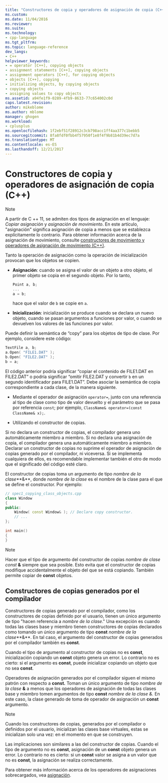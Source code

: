 ```yaml
---
title: "Constructores de copia y operadores de asignación de copia (C++) | Documentos de Microsoft"
ms.custom: 
ms.date: 11/04/2016
ms.reviewer: 
ms.suite: 
ms.technology:
- cpp-language
ms.tgt_pltfrm: 
ms.topic: language-reference
dev_langs:
- C++
helpviewer_keywords:
- = operator [C++], copying objects
- assignment statements [C++], copying objects
- assignment operators [C++], for copying objects
- objects [C++], copying
- initializing objects, by copying objects
- copying objects
- assigning values to copy objects
ms.assetid: a94fe1f9-0289-4fb9-8633-77c654002c0d
caps.latest.revision: 
author: mikeblome
ms.author: mblome
manager: ghogen
ms.workload:
- cplusplus
ms.openlocfilehash: 1f2ebf51f28912c3cb798acc1ff4aa377c1bebb5
ms.sourcegitcommit: 8fa8fdf0fbb4f57950f1e8f4f9b81b4d39ec7d7a
ms.translationtype: MT
ms.contentlocale: es-ES
ms.lasthandoff: 12/21/2017
---
```

# <a name="copy-constructors-and-copy-assignment-operators-c"></a>Constructores de copia y operadores de asignación de copia (C++)
> [!NOTE]
>  A partir de C ++ 11, se admiten dos tipos de asignación en el lenguaje: *Copiar asignación* y *asignación de movimiento*. En este artículo, "asignación" significa asignación de copia a menos que se establezca explícitamente lo contrario. Para obtener información acerca de la asignación de movimiento, consulte [constructores de movimiento y operadores de asignación de movimiento (C++)](http://msdn.microsoft.com/en-us/1442de5f-37a5-42a1-83a6-ec9cfe0414db).  
>   
>  Tanto la operación de asignación como la operación de inicialización provocan que los objetos se copien.  
  
-   **Asignación**: cuando se asigna el valor de un objeto a otro objeto, el primer objeto se copia en el segundo objeto. Por lo tanto,  
  
    ```cpp  
    Point a, b;  
    ...  
    a = b;  
    ```  
  
     hace que el valor de `b` se copie en `a`.  
  
-   **Inicialización**: inicialización se produce cuando se declara un nuevo objeto, cuando se pasan argumentos a funciones por valor, o cuando se devuelven los valores de las funciones por valor.  
  
 Puede definir la semántica de “copy” para los objetos de tipo de clase. Por ejemplo, considere este código:  
  
```cpp  
TextFile a, b;  
a.Open( "FILE1.DAT" );  
b.Open( "FILE2.DAT" );  
b = a;  
```  
  
 El código anterior podría significar “copiar el contenido de FILE1.DAT en FILE2.DAT” o podría significar “omitir FILE2.DAT y convertir `b` en un segundo identificador para FILE1.DAT”. Debe asociar la semántica de copia correspondiente a cada clase, de la manera siguiente.  
  
-   Mediante el operador de asignación `operator=`, junto con una referencia al tipo de clase como tipo de valor devuelto y el parámetro que se pasa por referencia `const`; por ejemplo, `ClassName& operator=(const ClassName& x);`.  
  
-   Utilizando el constructor de copias.   
  
 Si no declara un constructor de copias, el compilador genera uno automáticamente miembro a miembro.  Si no declara una asignación de copia, el compilador genera una automáticamente miembro a miembro. Declarar un constructor de copias no suprime el operador de asignación de copias generado por el compilador, ni viceversa. Si se implementa cualquiera de ellos, es recomendable implementar también el otro de modo que el significado del código esté claro.  
   
 El constructor de copias toma un argumento de tipo *nombre de la clase***&**, donde *nombre de la clase* es el nombre de la clase para el que se define el constructor. Por ejemplo:  
  
```cpp  
// spec1_copying_class_objects.cpp  
class Window  
{  
public:  
    Window( const Window& ); // Declare copy constructor.  
    // ...  
};  
  
int main()  
{  
}  
```  
  
> [!NOTE]
>  Hacer que el tipo de argumento del constructor de copias *nombre de clase const*  **&**  siempre que sea posible. Esto evita que el constructor de copias modifique accidentalmente el objeto del que se está copiando. También permite copiar de **const** objetos.  
  
## <a name="compiler-generated-copy-constructors"></a>Constructores de copias generados por el compilador  
 Constructores de copias generado por el compilador, como los constructores de copias definido por el usuario, tienen un único argumento de tipo "hacen referencia a *nombre de la clase*." Una excepción es cuando todas las clases base y miembro tienen constructores de copias declarados como tomando un único argumento de tipo **const** *nombre de la clase***&**. En tal caso, el argumento del constructor de copias generados por el compilador también es **const**.  
  
 Cuando el tipo de argumento al constructor de copias no es **const**, inicialización copiando un **const** objeto genera un error. Lo contrario no es cierto: si el argumento es **const**, puede inicializar copiando un objeto que no sea **const**.  
  
 Operadores de asignación generados por el compilador siguen el mismo patrón con respecto a **const.** Toman un único argumento de tipo *nombre de la clase*  **&**  a menos que los operadores de asignación de todas las clases base y miembro tomen argumentos de tipo **const** *nombre de la clase &.* En este caso, la clase generado de toma de operador de asignación un **const** argumento.  
  
> [!NOTE]
>  Cuando los constructores de copias, generados por el compilador o definidos por el usuario, inicializan las clases base virtuales, estas se inicializan solo una vez: en el momento en que se construyen.  
  
 Las implicaciones son similares a las del constructor de copias. Cuando el tipo de argumento no es **const**, asignación de un **const** objeto genera un error. Lo contrario no es cierto: si un **const** valor se asigna a un valor que no es **const**, la asignación se realiza correctamente.  
  
 Para obtener más información acerca de los operadores de asignaciones sobrecargados, vea [asignación](../cpp/assignment.md).  
  
